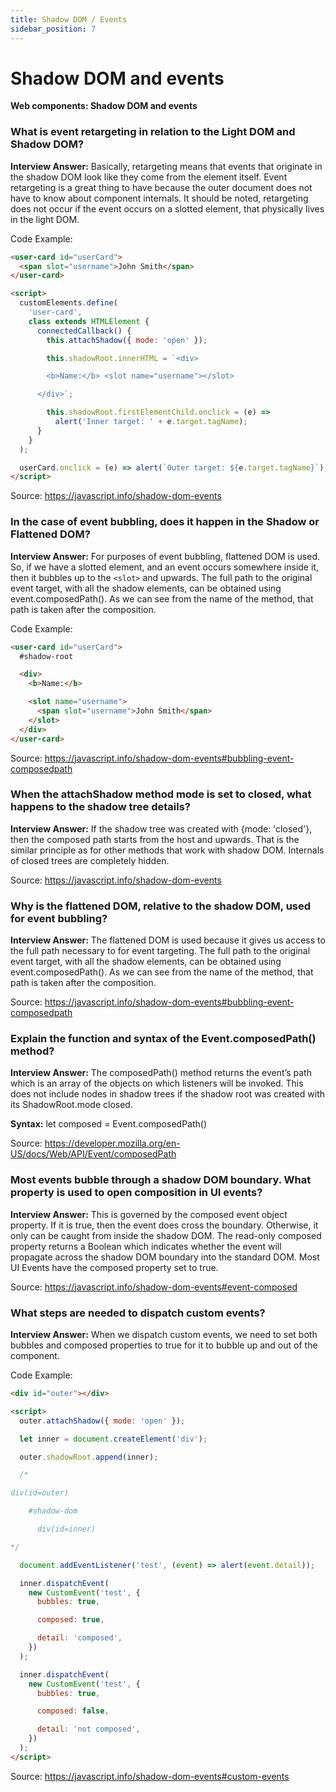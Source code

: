 ```yaml
---
title: Shadow DOM / Events
sidebar_position: 7
---
```


# Shadow DOM and events

**Web components: Shadow DOM and events**

### What is event retargeting in relation to the Light DOM and Shadow DOM?

**Interview Answer:** Basically, retargeting means that events that originate in the shadow DOM look like they come from the element itself. Event retargeting is a great thing to have because the outer document does not have to know about component internals. It should be noted, retargeting does not occur if the event occurs on a slotted element, that physically lives in the light DOM.

Code Example:

```html
<user-card id="userCard">
  <span slot="username">John Smith</span>
</user-card>

<script>
  customElements.define(
    'user-card',
    class extends HTMLElement {
      connectedCallback() {
        this.attachShadow({ mode: 'open' });

        this.shadowRoot.innerHTML = `<div>

        <b>Name:</b> <slot name="username"></slot>

      </div>`;

        this.shadowRoot.firstElementChild.onclick = (e) =>
          alert('Inner target: ' + e.target.tagName);
      }
    }
  );

  userCard.onclick = (e) => alert(`Outer target: ${e.target.tagName}`);
</script>
```

Source: <https://javascript.info/shadow-dom-events>

### In the case of event bubbling, does it happen in the Shadow or Flattened DOM?

**Interview Answer:** For purposes of event bubbling, flattened DOM is used. So, if we have a slotted element, and an event occurs somewhere inside it, then it bubbles up to the `<slot>` and upwards. The full path to the original event target, with all the shadow elements, can be obtained using event.composedPath(). As we can see from the name of the method, that path is taken after the composition.

Code Example:

```html
<user-card id="userCard">
  #shadow-root

  <div>
    <b>Name:</b>

    <slot name="username">
      <span slot="username">John Smith</span>
    </slot>
  </div>
</user-card>
```

Source: <https://javascript.info/shadow-dom-events#bubbling-event-composedpath>

### When the attachShadow method mode is set to closed, what happens to the shadow tree details?

**Interview Answer:** If the shadow tree was created with {mode: 'closed'}, then the composed path starts from the host and upwards. That is the similar principle as for other methods that work with shadow DOM. Internals of closed trees are completely hidden.

Source: <https://javascript.info/shadow-dom-events>

### Why is the flattened DOM, relative to the shadow DOM, used for event bubbling?

**Interview Answer:** The flattened DOM is used because it gives us access to the full path necessary to for event targeting. The full path to the original event target, with all the shadow elements, can be obtained using event.composedPath(). As we can see from the name of the method, that path is taken after the composition.

Source: <https://javascript.info/shadow-dom-events#bubbling-event-composedpath>

### Explain the function and syntax of the Event.composedPath() method?

**Interview Answer:** The composedPath() method returns the event’s path which is an array of the objects on which listeners will be invoked. This does not include nodes in shadow trees if the shadow root was created with its ShadowRoot.mode closed.

**Syntax:** let composed = Event.composedPath()

Source: <https://developer.mozilla.org/en-US/docs/Web/API/Event/composedPath>

### Most events bubble through a shadow DOM boundary. What property is used to open composition in UI events?

**Interview Answer:** This is governed by the composed event object property. If it is true, then the event does cross the boundary. Otherwise, it only can be caught from inside the shadow DOM. The read-only composed property returns a Boolean which indicates whether the event will propagate across the shadow DOM boundary into the standard DOM. Most UI Events have the composed property set to true.

Source: <https://javascript.info/shadow-dom-events#event-composed>

### What steps are needed to dispatch custom events?

**Interview Answer:** When we dispatch custom events, we need to set both bubbles and composed properties to true for it to bubble up and out of the component.

Code Example:

```html
<div id="outer"></div>

<script>
  outer.attachShadow({ mode: 'open' });

  let inner = document.createElement('div');

  outer.shadowRoot.append(inner);

  /*

div(id=outer)

    #shadow-dom

      div(id=inner)

*/

  document.addEventListener('test', (event) => alert(event.detail));

  inner.dispatchEvent(
    new CustomEvent('test', {
      bubbles: true,

      composed: true,

      detail: 'composed',
    })
  );

  inner.dispatchEvent(
    new CustomEvent('test', {
      bubbles: true,

      composed: false,

      detail: 'not composed',
    })
  );
</script>
```

Source: <https://javascript.info/shadow-dom-events#custom-events>
